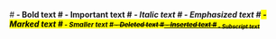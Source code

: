#<b> - Bold text
#<strong> - Important text
#<i> - Italic text
#<em> - Emphasized text
#<mark> - Marked text
#<small> - Smaller text
#<del> - Deleted text
#<ins> - Inserted text
#<sub> - Subscript text
